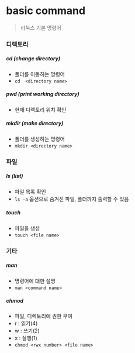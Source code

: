 # basic command
> 리눅스 기본 명령어



### 디렉토리

##### cd (change directory)

- 폴더를 이동하는 명령어
- `cd  <directory name>`



##### pwd (print working directory)

- 현재 디렉토리 위치 확인



##### mkdir (make directory)

- 폴더를 생성하는 명령어
- `mkdir <directory name>`



### 파일

##### ls (list)

- 파일 목록 확인
- `ls -a` 옵션으로 숨겨진 파일, 폴더까지 출력할 수 있음



##### touch

- 파일을 생성
- `touch <file name>`




### 기타

##### man
- 명령어에 대한 설명
- `man <command name>`



##### chmod
- 파일, 디렉토리에 권한 부여
- r : 읽기(4)
- w : 쓰기(2)
- x : 실행(1)
- `chmod <rwx number> <file name>`